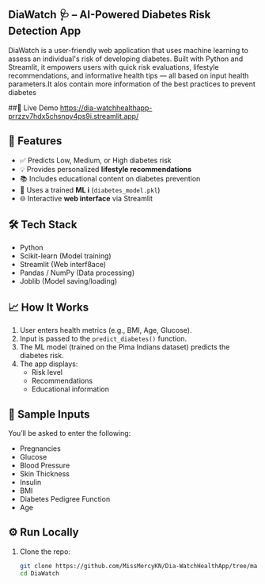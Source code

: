 ## DiaWatch 🩺 – AI-Powered Diabetes Risk Detection App

DiaWatch is a user-friendly web application that uses machine learning to assess an individual's risk of developing diabetes. Built with Python and Streamlit, it empowers users with quick risk evaluations, lifestyle recommendations, and informative health tips — all based on input health parameters.It alos contain more information of the best practices to prevent diabetes

 ##🚀 Live Demo 
 https://dia-watchhealthapp-prrzzv7hdx5chsnpy4ps9i.streamlit.app/

## 📌 Features

- ✅ Predicts Low, Medium, or High diabetes risk
- 💡 Provides personalized **lifestyle recommendations**
- 📚 Includes educational content on diabetes prevention
- 🧠 Uses a trained **ML i** (`diabetes_model.pkl`)
- 🌐 Interactive **web interface** via Streamlit



## 🛠️ Tech Stack

- Python
- Scikit-learn (Model training)
- Streamlit (Web interf8ace)
- Pandas / NumPy (Data processing)
- Joblib (Model saving/loading)





## 📈 How It Works

1. User enters health metrics (e.g., BMI, Age, Glucose).
2. Input is passed to the `predict_diabetes()` function.
3. The ML model (trained on the Pima Indians dataset) predicts the diabetes risk.
4. The app displays:
   - Risk level
   - Recommendations
   - Educational information



## 🧪 Sample Inputs

You’ll be asked to enter the following:
- Pregnancies
- Glucose
- Blood Pressure
- Skin Thickness
- Insulin
- BMI
- Diabetes Pedigree Function
- Age



## ⚙️ Run Locally

1. Clone the repo:
   ```bash
   git clone https://github.com/MissMercyKN/Dia-WatchHealthApp/tree/main
   cd DiaWatch


